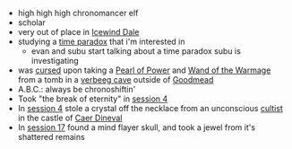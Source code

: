 - high high high chronomancer elf
- scholar
- very out of place in [Icewind Dale](/pages/icewind-dale)
- studying a [time paradox](/pages/time-paradox) that i'm interested in
    - evan and subu start talking about a time paradox subu is investigating
- was [cursed](/pages/undead-face-vision) upon taking a [Pearl of Power](/pages/pearl-of-power) and [Wand of the Warmage](/pages/wand-of-the-warmage) from a tomb in a [verbeeg cave](/pages/verbeeg-cave) outside of [Goodmead](/pages/goodmead)
- A.B.C.: always be chronoshiftin'
- Took "the break of eternity" in [session 4](/pages/session-4)
- In [session 4](/pages/session-4) stole a crystal off the necklace from an unconscious [cultist](/pages/followers-of-levistus) in the castle of [Caer Dineval](/pages/caer-dineval)
- In [session 17](/pages/session-17) found a mind flayer skull, and took a jewel from it's shattered remains

